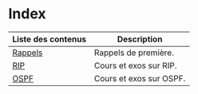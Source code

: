 # Index

| Liste des contenus                      | Description                                              |
| --------------------------------------- | -------------------------------------------------------- |
| [Rappels](1_routage_wims.md) | Rappels de première. |
| [RIP](2_RIP.md) | Cours et exos sur RIP. |
| [OSPF](3_OSPF.md) | Cours et exos sur OSPF. |